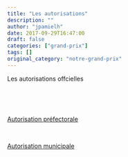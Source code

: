 ```yaml
---
title: "Les autorisations"
description: ""
author: "jpamielh"
date: 2017-09-29T16:47:00
draft: false
categories: ["grand-prix"]
tags: []
original_category: "notre-grand-prix"
---
```


Les autorisations offcielles

&nbsp;

&nbsp;

[Autorisation préfectorale](images/ccwavrin/documents/2017/Fichiers_PDF/AP-Modificatif.pdf)

&nbsp;

[Autorisation municipale](images/ccwavrin/documents/2017/Fichiers_PDF/Autorisation-mairie.pdf)

&nbsp;

&nbsp;